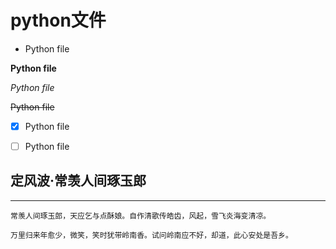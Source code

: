 # python文件

- Python file

**Python file**

*Python file*

~~Python file~~

- [x] Python file

- [ ] Python file
## 定风波·常羡人间琢玉郎
---
```
常羡人间琢玉郎，天应乞与点酥娘。自作清歌传皓齿，风起，雪飞炎海变清凉。

万里归来年愈少，微笑，笑时犹带岭南香。试问岭南应不好，却道，此心安处是吾乡。
```
